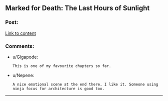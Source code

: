 ## Marked for Death: The Last Hours of Sunlight

### Post:

[Link to content](https://forums.sufficientvelocity.com/posts/6579050/)

### Comments:

- u/Gigapode:
  ```
  This is one of my favourite chapters so far.
  ```

- u/Nepene:
  ```
  A nice emotional scene at the end there. I like it. Someone using ninja focus for architecture is good too.
  ```

---

